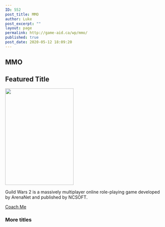 ```yaml
---
ID: 552
post_title: MMO
author: Luke
post_excerpt: ""
layout: page
permalink: http://game-aid.ca/wp/mmo/
published: true
post_date: 2020-05-12 18:09:20
---
```

<h2>MMO</h2>		
			<h2>Featured Title</h2>		
										<img width="220" height="311" src="http://game-aid.ca/wp/wp-content/uploads/2020/04/220px-Gw2-boxfront.png" alt="" srcset="http://game-aid.ca/wp/wp-content/uploads/2020/04/220px-Gw2-boxfront.png 220w, http://game-aid.ca/wp/wp-content/uploads/2020/04/220px-Gw2-boxfront-212x300.png 212w" sizes="(max-width: 220px) 100vw, 220px" />											
		<p>Guild Wars 2 is a massively multiplayer online role-playing game developed by ArenaNet and published by NCSOFT. </p>		
			<a href="#" role="button">
						Coach Me
					</a>
			<h3>More titles</h3>		
			<a href="#" role="button">
					</a>
			<a href="#" role="button">
					</a>
			<a href="#" role="button">
					</a>